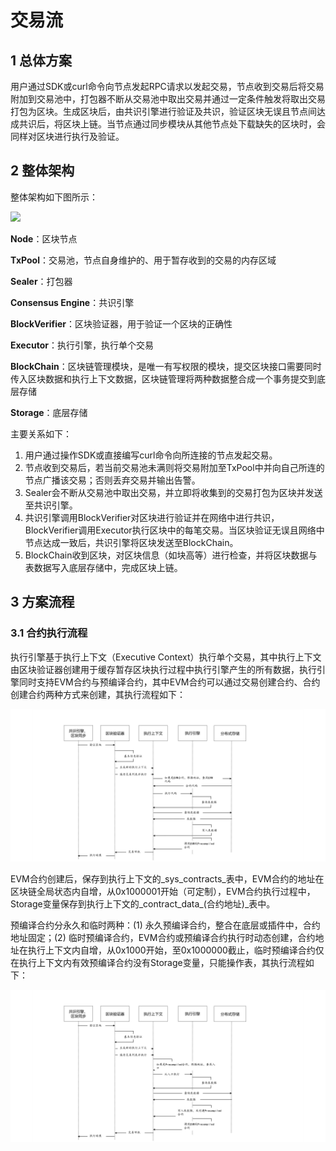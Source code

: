 # 交易流

## 1 总体方案

用户通过SDK或curl命令向节点发起RPC请求以发起交易，节点收到交易后将交易附加到交易池中，打包器不断从交易池中取出交易并通过一定条件触发将取出交易打包为区块。生成区块后，由共识引擎进行验证及共识，验证区块无误且节点间达成共识后，将区块上链。当节点通过同步模块从其他节点处下载缺失的区块时，会同样对区块进行执行及验证。

## 2 整体架构
整体架构如下图所示：

![](../../../images/architecture/transaction_stream.jpg)

**Node**：区块节点

**TxPool**：交易池，节点自身维护的、用于暂存收到的交易的内存区域

**Sealer**：打包器

**Consensus Engine**：共识引擎

**BlockVerifier**：区块验证器，用于验证一个区块的正确性

**Executor**：执行引擎，执行单个交易

**BlockChain**：区块链管理模块，是唯一有写权限的模块，提交区块接口需要同时传入区块数据和执行上下文数据，区块链管理将两种数据整合成一个事务提交到底层存储

**Storage**：底层存储

主要关系如下：

 1. 用户通过操作SDK或直接编写curl命令向所连接的节点发起交易。
 2. 节点收到交易后，若当前交易池未满则将交易附加至TxPool中并向自己所连的节点广播该交易；否则丢弃交易并输出告警。
 3. Sealer会不断从交易池中取出交易，并立即将收集到的交易打包为区块并发送至共识引擎。
 4. 共识引擎调用BlockVerifier对区块进行验证并在网络中进行共识，BlockVerifier调用Executor执行区块中的每笔交易。当区块验证无误且网络中节点达成一致后，共识引擎将区块发送至BlockChain。
 5. BlockChain收到区块，对区块信息（如块高等）进行检查，并将区块数据与表数据写入底层存储中，完成区块上链。

## 3 方案流程

### 3.1 合约执行流程

执行引擎基于执行上下文（Executive Context）执行单个交易，其中执行上下文由区块验证器创建用于缓存暂存区块执行过程中执行引擎产生的所有数据，执行引擎同时支持EVM合约与预编译合约，其中EVM合约可以通过交易创建合约、合约创建合约两种方式来创建，其执行流程如下：

![](../../../images/architecture/EVM_contract_execution.png)

EVM合约创建后，保存到执行上下文的_sys_contracts_表中，EVM合约的地址在区块链全局状态内自增，从0x1000001开始（可定制），EVM合约执行过程中，Storage变量保存到执行上下文的_contract_data_(合约地址)_表中。

预编译合约分永久和临时两种：(1) 永久预编译合约，整合在底层或插件中，合约地址固定；(2) 临时预编译合约，EVM合约或预编译合约执行时动态创建，合约地址在执行上下文内自增，从0x1000开始，至0x1000000截止，临时预编译合约仅在执行上下文内有效预编译合约没有Storage变量，只能操作表，其执行流程如下：

![](../../../images/architecture/precompiled_contract_execution.png)